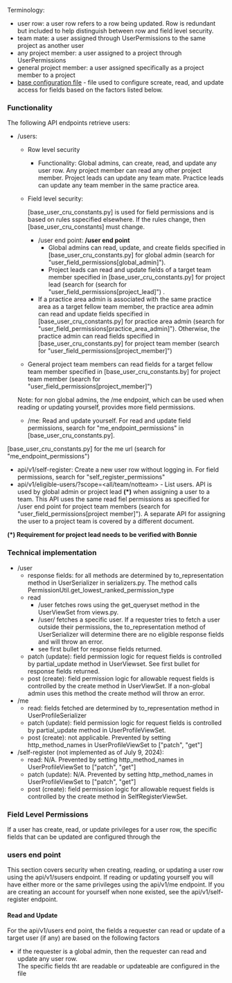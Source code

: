 Terminology:

- user row: a user row refers to a row being updated.  Row is redundant but included to
    help distinguish between row and field level security.
- team mate: a user assigned through UserPermissions to the same project as another user
- any project member: a user assigned to a project through UserPermissions
- general project member: a user assigned specifically as a project member to a project
- [base configuration file][base-field-permissions-reference] - file used to configure
    screate, read, and update access for fields based on the factors listed below.

### Functionality

The following API endpoints retrieve users:

- /users:

    - Row level security

        - Functionality: Global admins, can create, read,
            and update any user row.  Any project member can read any other project member.  Project leads can update any team mate.  Practice leads can update any team member in the same practice area.

    - Field level security:

        \[base_user_cru_constants.py\] is used for field permissions and is based on rules
        sspecified elsewhere.  If the rules change, then \[base_user_cru_constants\] must change.

        - /user end point:
            **/user end point**
            - Global admins can read, update, and create fields specified in
                \[base_user_cru_constants.py\] for global admin (search for
                "user_field_permissions\[global_admin\]").
            - Project leads can read and update fields of a target team member specified in
                \[base_user_cru_constants.py\] for project lead (search for (search for
                "user_field_permissions\[project_lead\]") .
        - If a practice area admin is associated with the same practice area as a target
            fellow team member, the practice area admin can read and update fields
            specified in \[base_user_cru_constants.py\] for practice area admin (search for "user_field_permissions\[practice_area_admin\]").  Otherwise, the practice admin can read
            fields specified in \[base_user_cru_constants.py\] for project team member (search
            for "user_field_permissions\[project_member\]")

    - General project team members can read fields for a target fellow team member specified in \[base_user_cru_constants.by\] for project team member (search for "user_field_permissions\[project_member\]")

    Note: for non global admins, the /me endpoint, which can be used when reading or
    updating yourself, provides more field permissions.

    - /me: Read and update yourself.  For read and update field permissions, search for
        "me_endpoint_permissions" in \[base_user_cru_constants.py\].

\[base_user_cru_constants.py\] for the me url (search for "me_endpoint_permissions")

- api/v1/self-register: Create a new user row without logging in.  For field permissions, search
    for "self_register_permissions"
- api/v1/eligible-users/<project id>?scope=\<all/team/notteam> - List users.  API is used by global admin or project lead **(\*)** when assigning a user to a team.  This API uses the same
    read fiel permissions as specified for /user end point for project team members (search for
    "user_field_permissions\[project member\]").
    A separate API for assigning the user to a project team is covered by a different document.

**(\*) Requirement for project lead needs to be verified with Bonnie**

### Technical implementation

- /user
    - response fields: for all methods are determined by to_representation method in
        UserSerializer in serializers.py.  The method calls PermissionUtil.get_lowest_ranked_permission_type
    - read
        - /user fetches rows using the get_queryset method in the UserViewSet from views.py.
        - /user/<uuid> fetches a specific user.  If a requester tries to fetch a user outside
            their permissions, the to_representation method of UserSerializer will determine there are no eligible response fields and will throw an error.
        - see first bullet for response fields returned.
    - patch (update): field permission logic for request fields is controlled by
        partial_update method in UserViewset.  See first bullet for response fields returned.
    - post (create): field permission logic for allowable request fields is controlled by the create method in UserViewSet.  If a non-global admin uses this method the create method
        will throw an error.
- /me
    - read: fields fetched are determined by to_representation method in UserProfileSerializer
    - patch (update): field permission logic for request fields is controlled by
        partial_update method in UserProfileViewSet.
    - post (create): not applicable.  Prevented by setting http_method_names in
        UserProfileViewSet to \["patch", "get"\]
- /self-register (not implemented as of July 9, 2024):
    - read: N/A.  Prevented by setting http_method_names in
        UserProfileViewSet to \["patch", "get"\]
    - patch (update): N/A.  Prevented by setting http_method_names in
        UserProfileViewSet to \["patch", "get"\]
    - post (create): field permission logic for allowable request fields is
        controlled by the create method in SelfRegisterViewSet.

### Field Level Permissions

If a user has create, read, or update privileges for a user row, the specific fields
that can be updated are configured through the

### users end point

This section covers security when creating, reading, or updating a user row using the api/v1/susers endpoint.  If reading or updating yourself you will have either more or the same privileges using the api/v1/me endpoint.  If you are creating an account for yourself when none existed, see the api/v1/self-register endpoint.

#### Read and Update

For the api/v1/users end point, the fields a requester can read or update of a target user
(if any) are based on the following factors

- if the requester is a global admin, then the requester can read and update any user row.\
    The specific fields tht are readable or updateable are configured in the file

[base-field-permissions-reference]: ../../app/core/base_user_cru_constants.py
